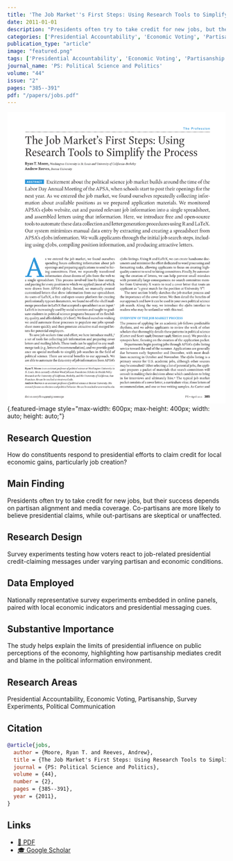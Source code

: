 ```yaml
---
title: 'The Job Market''s First Steps: Using Research Tools to Simplify the Process'
date: 2011-01-01
description: "Presidents often try to take credit for new jobs, but their success depends on partisan alignment and media coverage. Co-partisans are more likely to believe presidential claims, while out-partisans are skeptical or unaffected."
categories: ['Presidential Accountability', 'Economic Voting', 'Partisanship', 'Research Methods', 'Political Communication']
publication_type: "article"
image: "featured.png"
tags: ['Presidential Accountability', 'Economic Voting', 'Partisanship', 'Survey Experiments', 'Political Communication']
journal_name: 'PS: Political Science and Politics'
volume: "44"
issue: "2"
pages: "385--391"
pdf: "/papers/jobs.pdf"
---
```


![](featured.png){.featured-image style="max-width: 600px; max-height: 400px; width: auto; height: auto;"}

## Research Question

How do constituents respond to presidential efforts to claim credit for local economic gains, particularly job creation?

## Main Finding

Presidents often try to take credit for new jobs, but their success depends on partisan alignment and media coverage. Co-partisans are more likely to believe presidential claims, while out-partisans are skeptical or unaffected.

## Research Design

Survey experiments testing how voters react to job-related presidential credit-claiming messages under varying partisan and economic conditions.

## Data Employed

Nationally representative survey experiments embedded in online panels, paired with local economic indicators and presidential messaging cues.

## Substantive Importance

The study helps explain the limits of presidential influence on public perceptions of the economy, highlighting how partisanship mediates credit and blame in the political information environment.

## Research Areas

Presidential Accountability, Economic Voting, Partisanship, Survey Experiments, Political Communication

## Citation

```bibtex
@article{jobs,
  author = {Moore, Ryan T. and Reeves, Andrew},
  title = {The Job Market's First Steps: Using Research Tools to Simplify the Process},
  journal = {PS: Political Science and Politics},
  volume = {44},
  number = {2},
  pages = {385--391},
  year = {2011},
}
```

## Links

- [📄 PDF](/papers/jobs.pdf)
- [🎓 Google Scholar](https://scholar.google.com/scholar?q=The%20Job%20Market%27s%20First%20Steps%3A%20Using%20Research%20Tools%20to%20Simplify%20the%20Process)